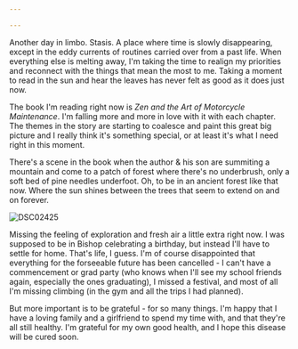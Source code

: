 ```yaml
---

---
```


Another day in limbo. Stasis. A place where time is slowly disappearing, except in the eddy currents of routines carried over from a past life. When everything else is melting away, I'm taking the time to realign my priorities and reconnect with the things that mean the most to me. Taking a moment to read in the sun and hear the leaves has never felt as good as it does just now.

The book I'm reading right now is *Zen and the Art of Motorcycle Maintenance*. I'm falling more and more in love with it with each chapter. The themes in the story are starting to coalesce and paint this great big picture and I really think it's something special, or at least it's what I need right in this moment. 

There's a scene in the book when the author & his son are summiting a mountain and come to a patch of forest where there's no underbrush, only a soft bed of pine needles underfoot. Oh, to be in an ancient forest like that now. Where the sun shines between the trees that seem to extend on and on forever.

![DSC02425](/Users/ta/code/talor-site/assets/img/DSC02425.png)

Missing the feeling of exploration and fresh air a little extra right now. I was supposed to be in Bishop celebrating a birthday, but instead I'll have to settle for home. That's life, I guess. I'm of course disappointed that everything for the forseeable future has been cancelled - I can't have a commencement or grad party (who knows when I'll see my school friends again, especially the ones graduating), I missed a festival, and most of all I'm missing climbing (in the gym and all the trips I had planned).

But more important is to be grateful - for so many things. I'm happy that I have a loving family and a girlfriend to spend my time with, and that they're all still healthy. I'm grateful for my own good health, and I hope this disease will be cured soon.

